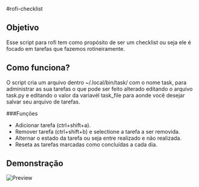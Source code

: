 #rofi-checklist

## Objetivo

Esse script para rofi tem como propósito de ser um checklist ou seja ele é focado em tarefas que fazemos rotineiramente.

## Como funciona?

O script cria um arquivo dentro  ~/.local/bin/task/ com o nome task, para administrar as sua tarefas o que pode ser 
feito alterado editando o arquivo task.py e editando o valor da variavél task_file para aonde você desejar salvar seu 
arquivo de tarefas.

###Funções

- Adicionar tarefa (ctrl+shift+a).
- Remover tarefa (ctrl+shift+b) e selectione a tarefa a ser removida.
- Alternar o estado da tarefa ou seja entre realizado e não realizada.
- Reseta as tarefas marcadas como concluídas a cada dia.

## Demonstração
![Preview](https://lh3.googleusercontent.com/u/0/d/1rVx-QjH_Q6GISheLgNuoTUxj-gswXBqE=w1360-h629-iv1)

